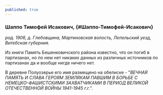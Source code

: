 ```yaml
---
published: true
---
```


### Шаппо Тимофей Исакович,  {#Шаппо-Тимофей-Исакович}

_род. 1906, д. Глебовщина, Мартиновская волость, Лепельский уезд, Витебская губерния._



Из книги Память Бешенковичского района известно, что он погиб в партизанах, но по нем нет никаких данных из различных источников по партизанах да и вообще нигде ничего нет.

В деревне Полуозерье его имя размещено на обелиске - "_ВЕЧНАЯ ПАМЯТЬ И СЛАВА ГЕРОЯМ ЗЕМЛЯКАМ ПАВШИМ В БОРЬБЕ С НЕМЕЦКО-ФАШИСТСКИМИ ЗАХВАТЧИКАМИ 
В ПЕРИОД ВЕЛИКОЙ ОТЕЧЕСТВЕННОЙ ВОЙНЫ 1941-1945 г.г._".
        
